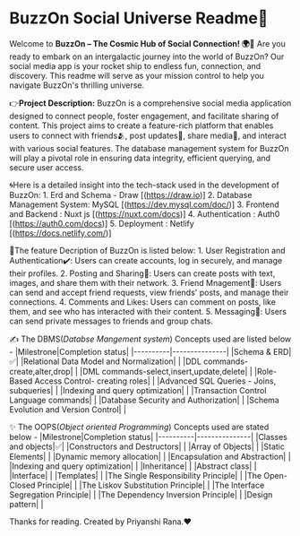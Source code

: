 # BuzzOn Social Universe Readme🤳

Welcome to **BuzzOn – The Cosmic Hub of Social Connection! 🌍🚀**
Are you ready to embark on an intergalactic journey into the world of BuzzOn? Our social media app is your rocket ship to endless fun, connection, and discovery. This readme will serve as your mission control to help you navigate BuzzOn's thrilling universe.

👉**Project Description:** BuzzOn is a comprehensive social media application designed to connect people, foster engagement, and facilitate sharing of content. This project aims to create a feature-rich platform that enables users to connect with friends🫂, post updates💬, share media📸, and interact with various social features. The database management system for BuzzOn will play a pivotal role in ensuring data integrity, efficient querying, and secure user access.

🌀Here is a detailed insight into the tech-stack used in the development of BuzzOn: 1. Erd and Schema - Draw [(https://draw.io)] 2. Database Management System: MySQL [(https://dev.mysql.com/doc/)] 3. Frontend and Backend : Nuxt js [(https://nuxt.com/docs)] 4. Authentication : Auth0 [(https://auth0.com/docs)] 5. Deployment : Netlify [(https://docs.netlify.com/)]

🔅The feature Decription of BuzzOn is listed below: 1. User Registration and Authentication✔️: Users can create accounts, log in securely, and manage their profiles. 2. Posting and Sharing📲: Users can create posts with text, images, and share them with their network. 3. Friend Mnagement🤝: Users can send and accept friend requests, view friends' posts, and manage their connections. 4. Comments and Likes: Users can comment on posts, like them, and see who has interacted with their content. 5. Messaging📨: Users can send private messages to friends and group chats.

✍️ The DBMS(_Databse Mangement system_) Concepts used are listed below -
|Milestrone|Completion status|
|----------|---------------|
|Schema & ERD|✅|
|Relational Data Model and Normalization| |
|DDL commands- create,alter,drop| |
|DML commands-select,insert,update,delete| |
|Role-Based Access Control- creating roles| |
|Advanced SQL Queries - Joins, subqueries| |
|Indexing and query optimization| |
|Transaction Control Language commands| |
|Database Security and Authorization| |
|Schema Evolution and Version Control| |

✨ The OOPS(_Object oriented Programming_) Concepts used are stated below -
|Milestrone|Completion status|
|----------|---------------|
|Classes and objects|✅|
|Constructors and Destructors| |
|Array of Objects| |
|Static Elements| |
|Dynamic memory allocation| |
|Encapsulation and Abstraction| |
|Indexing and query optimization| |
|Inheritance| |
|Abstract class| |
|Interface| |
|Templates| |
|The Single Responsibility Principle| |
|The Open-Closed Principle| |
|The Liskov Substitution Principle| |
|The Interface Segregation Principle| |
|The Dependency Inversion Principle| |
|Design pattern| |

Thanks for reading. Created by Priyanshi Rana.❤
